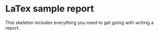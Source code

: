 # LaTex sample report
This skeleton includes everything you need to get going with writing a report.
